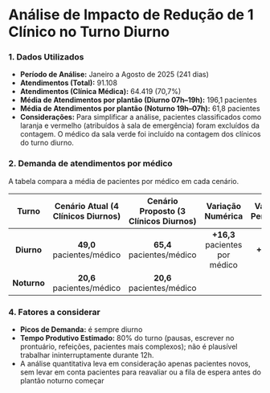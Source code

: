 # **Análise de Impacto de Redução de 1 Clínico no Turno Diurno**

### **1\. Dados Utilizados**

* **Período de Análise:** Janeiro a Agosto de 2025 (241 dias)  
* **Atendimentos (Total):** 91.108  
* **Atendimentos (Clínica Médica):** 64.419 (70,7%)  
* **Média de Atendimentos por plantão (Diurno 07h–19h):** 196,1 pacientes  
* **Média de Atendimentos por plantão (Noturno 19h–07h):** 61,8 pacientes  
* **Considerações:** Para simplificar a análise, pacientes classificados como laranja e vermelho (atribuídos à sala de emergência) foram excluídos da contagem. O médico da sala verde foi incluído na contagem dos clínicos do turno diurno.

### **2\. Demanda de atendimentos por médico**

A tabela compara a média de pacientes por médico em cada cenário.

| Turno  | Cenário Atual (4 Clínicos Diurnos) | Cenário Proposto (3 Clínicos Diurnos) | Variação Numérica | Variação Percentual |
| :---: | :---: | :---: | :---: | :---: |
| **Diurno** | **49,0** pacientes/médico | **65,4** pacientes/médico | **\+16,3** pacientes por médico | **\+33,3%** |
| **Noturno** | **20,6** pacientes/médico | **20,6** pacientes/médico |  |  |

### **4\. Fatores a considerar**

* **Picos de Demanda:** é sempre diurno  
* **Tempo Produtivo Estimado:** 80% do turno (pausas, escrever no prontuário, refeições, pacientes mais complexos);  não é plausível trabalhar ininterruptamente durante 12h.  
* A análise quantitativa leva em consideração apenas pacientes novos, sem levar em conta pacientes para reavaliar ou a fila de espera antes do plantão noturno começar